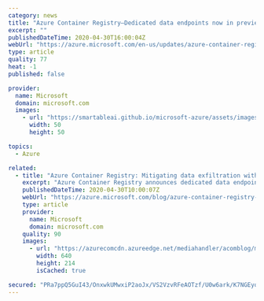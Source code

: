 ```yaml
---
category: news
title: "Azure Container Registry—Dedicated data endpoints now in preview"
excerpt: ""
publishedDateTime: 2020-04-30T16:00:04Z
webUrl: "https://azure.microsoft.com/en-us/updates/azure-container-registry-dedicated-data-endpoints-now-in-preview/"
type: article
quality: 77
heat: -1
published: false

provider:
  name: Microsoft
  domain: microsoft.com
  images:
    - url: "https://smartableai.github.io/microsoft-azure/assets/images/organizations/microsoft.com-50x50.jpg"
      width: 50
      height: 50

topics:
  - Azure

related:
  - title: "Azure Container Registry: Mitigating data exfiltration with dedicated data endpoints"
    excerpt: "Azure Container Registry announces dedicated data endpoints, enabling tightly scoped client firewall rules to specific registries, minimizing data exfiltration concerns.\r\n\r\nPulling content from a registry involves two endpoints:\r\n\r\n\r\n\tRegistry endpoint, often referred to as the login URL, used for authentication"
    publishedDateTime: 2020-04-30T10:00:07Z
    webUrl: "https://azure.microsoft.com/blog/azure-container-registry-mitigating-data-exfiltration-with-dedicated-data-endpoints/"
    type: article
    provider:
      name: Microsoft
      domain: microsoft.com
    quality: 90
    images:
      - url: "https://azurecomcdn.azureedge.net/mediahandler/acomblog/media/Default/blog/65527b4a-84d5-4864-92e5-78da3ecba512.png"
        width: 640
        height: 214
        isCached: true

secured: "PRa7ppQ5GuI43/OnxwkUMwxiP2aoJx/VS2VzvRFeAOTzf/U0w6ark/K7NGEyouV26q18Bx9VaKJWO9FOaTFHIcYPZJccW/4Ke8/je/H0JBasBC8cSQFBkzOR62LLv3YZKT65u8OcZ86FXJeZtqL/k62HyYn/f7zBnQ+IUsEAJxEV2tnG27mdlotHJBmydwjQq5LxFC5DLTlC4KEgBYIewH3CgqY+AVqP6PIPZbtU9FyFDTaue6kKIXHYmA/XvJTdwWzUBfXN23IIje2WM/dc4ASyrR5MbGT7ZJeoIjmyy74aOL/1TBLwKUiH1KC3clNyNsoyEycIxvOh5GpGDV+l+Q==;uUA95nCpF3qveiy4+AL82Q=="
---
```


